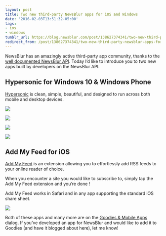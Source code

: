 ```yaml
---
layout: post
title: Two new third-party NewsBlur apps for iOS and Windows
date: '2016-02-03T13:51:32-05:00'
tags:
- ios
- windows
tumblr_url: https://blog.newsblur.com/post/138627374341/two-new-third-party-newsblur-apps-for-ios-and
redirect_from: /post/138627374341/two-new-third-party-newsblur-apps-for-ios-and
---
```

NewsBlur has an amazingly active third-party app community, thanks to the [well documented NewsBlur API](http://www.newsblur.com/api). Today I’d like to introduce you to two new apps built by developers on the NewsBlur API.

## Hypersonic for Windows 10 & Windows Phone

[Hypersonic](https://www.microsoft.com/en-us/store/apps/hypersonic/9nblggh5wnb6) is clean, simple, beautiful, and designed to run across both mobile and desktop devices.

![](https://store-images.s-microsoft.com/image/apps.57443.13510798886379389.f16a7ef2-bbfc-4fb0-9af1-b4be3b6902c1.d4e474de-9462-4612-946f-55ef3a89e295?w=712&h=400&mode=letterbox&background=black)

![](https://store-images.s-microsoft.com/image/apps.35702.13510798886379389.51b7a825-88ad-466c-ba41-6870a81fff17.8672bf08-f8e1-47a9-b393-e22cbe6cb8ca?w=712&h=400&mode=letterbox&background=black)

![](https://store-images.s-microsoft.com/image/apps.35090.13510798886379389.acef2ff2-e379-47b0-957e-1265f82f6967.20046293-77d2-477b-8ffb-644eeba7c817?w=712&h=400&mode=letterbox&background=black)

![](https://store-images.s-microsoft.com/image/apps.6547.13510798886379389.edddb027-0403-4b79-9471-b53afd6793a7.7c3f7a94-959f-4910-a38c-db0474493f9a?w=712&h=400&mode=letterbox&background=black)

## Add My Feed for iOS

[Add My Feed](http://addmyfeed.cubesoft.fr) is an extension allowing you to effortlessly add RSS feeds to your online reader of choice.

When you encounter a site you would like to subscribe to, simply tap the Add My Feed extension and you’re done !

Add My Feed works in Safari and in any app supporting the standard iOS share sheet.

![](https://lh3.googleusercontent.com/Fth086Rlw5rB9ljQgFiJrkqupdOY3Xv501DOxZ2M4MN4k9goHi-dz-2n4vDiBn6ZUa7dvbEFqzb9Y5HH_7twqqJiY9Mrxw)

Both of these apps and many more are on the [Goodies & Mobile Apps](http://www.newsblur.com/?next=goodies) dialog. If you’ve developed an app for NewsBlur and would like to add it to Goodies (and have it blogged about here), let me know!

